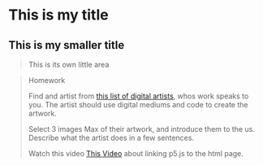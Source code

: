 # This is my title

## This is my smaller title

> This is its own little area

> Homework
> 
> Find and artist from [this list of digital artists](https://www.courses.tegabrain.com/cc18/artists/), whos work speaks to you. The artist should use digital mediums and code to create the artwork. 
>
> Select 3 images Max  of their artwork, and introduce them to the us. Describe what the artist does in a few sentences.
> 
> Watch this video [This Video](https://www.youtube.com/watch?v=URSH0QpxKo8) about linking p5.js to the html page. 
> 
